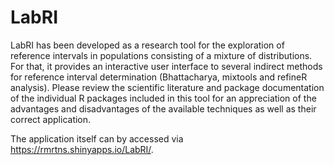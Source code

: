 # LabRI
LabRI has been developed as a research tool for the exploration of reference intervals in populations consisting of a mixture of distributions. For that, it provides an interactive user interface to several indirect methods for reference interval determination (Bhattacharya, mixtools and refineR analysis). Please review the scientific literature and package documentation of the individual R packages included in this tool for an appreciation of the advantages and disadvantages of the available techniques as well as their correct application. 

The application itself can by accessed via https://rmrtns.shinyapps.io/LabRI/.
